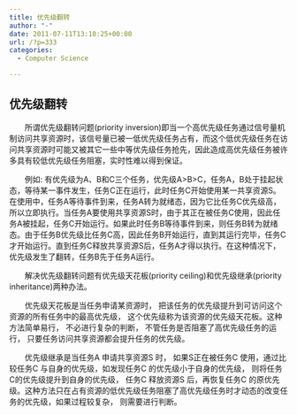 ```yaml
---
title: 优先级翻转
author: "-"
date: 2011-07-11T13:10:25+00:00
url: /?p=333
categories:
  - Computer Science

---
```

## 优先级翻转
　　所谓优先级翻转问题(priority inversion)即当一个高优先级任务通过信号量机制访问共享资源时，该信号量已被一低优先级任务占有，而这个低优先级任务在访问共享资源时可能又被其它一些中等优先级任务抢先，因此造成高优先级任务被许多具有较低优先级任务阻塞，实时性难以得到保证。
  
　　例如: 有优先级为A、B和C三个任务，优先级A>B>C，任务A，B处于挂起状态，等待某一事件发生，任务C正在运行，此时任务C开始使用某一共享资源S。在使用中，任务A等待事件到来，任务A转为就绪态，因为它比任务C优先级高，所以立即执行。当任务A要使用共享资源S时，由于其正在被任务C使用，因此任务A被挂起，任务C开始运行。如果此时任务B等待事件到来，则任务B转为就绪态。由于任务B优先级比任务C高，因此任务B开始运行，直到其运行完毕，任务C才开始运行。直到任务C释放共享资源S后，任务A才得以执行。在这种情况下，优先级发生了翻转，任务B先于任务A运行。
  
　　解决优先级翻转问题有优先级天花板(priority ceiling)和优先级继承(priority inheritance)两种办法。
  
　　优先级天花板是当任务申请某资源时， 把该任务的优先级提升到可访问这个资源的所有任务中的最高优先级， 这个优先级称为该资源的优先级天花板。这种方法简单易行， 不必进行复杂的判断， 不管任务是否阻塞了高优先级任务的运行， 只要任务访问共享资源都会提升任务的优先级。
  
　　优先级继承是当任务A 申请共享资源S 时， 如果S正在被任务C 使用，通过比较任务C 与自身的优先级，如发现任务C 的优先级小于自身的优先级， 则将任务C的优先级提升到自身的优先级， 任务C 释放资源S 后，再恢复任务C 的原优先级。这种方法只在占有资源的低优先级任务阻塞了高优先级任务时才动态的改变任务的优先级，如果过程较复杂， 则需要进行判断。